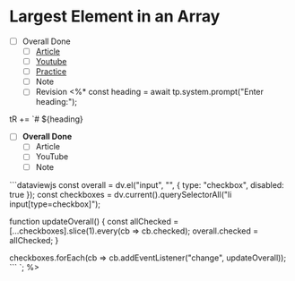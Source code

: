 # Largest Element  in an Array


- [ ] Overall Done
  - [ ] [Article](https://takeuforward.org/data-structure/find-the-largest-element-in-an-array/)
  - [ ] [Youtube](https://youtu.be/37E9ckMDdTk)
  - [ ] [Practice](https://bit.ly/3Pld280) 
  - [ ] Note
  - [ ] Revision
<%*
const heading = await tp.system.prompt("Enter heading:");

tR += `# ${heading}

- [ ] **Overall Done** <!-- Auto-checked if all sub-tasks are done -->
  - [ ] Article  
  - [ ] YouTube  
  - [ ] Note  

\`\`\`dataviewjs
const overall = dv.el("input", "", { type: "checkbox", disabled: true });
const checkboxes = dv.current().querySelectorAll("li input[type=checkbox]");

function updateOverall() {
    const allChecked = [...checkboxes].slice(1).every(cb => cb.checked);
    overall.checked = allChecked;
}

checkboxes.forEach(cb => cb.addEventListener("change", updateOverall));
\`\`\`
`;
%>


